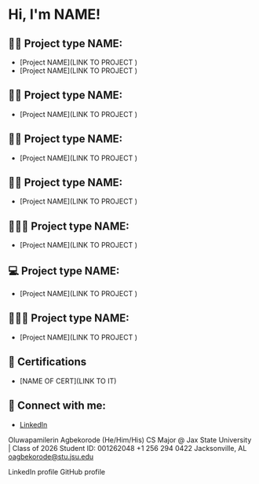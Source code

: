 <h1>Hi, I'm NAME! </h1>

<h2>👨‍💻 Project type NAME:</h2>

  - [Project NAME](LINK TO PROJECT )
  - [Project NAME](LINK TO PROJECT )

<h2>👨‍💼 Project type NAME:</h2>

  - [Project NAME](LINK TO PROJECT )
  

<h2>👨‍💼 Project type NAME:</h2>

  - [Project NAME](LINK TO PROJECT )


<h2>👨‍💻 Project type NAME:</h2>

  - [Project NAME](LINK TO PROJECT )


<h2>🧑🏻‍💻 Project type NAME:</h2>

  - [Project NAME](LINK TO PROJECT )
    
<h2>💻 Project type NAME:</h2>

  - [Project NAME](LINK TO PROJECT )

<h2>🧑🏽‍💻 Project type NAME:</h2>

  - [Project NAME](LINK TO PROJECT )

<h2>📑 Certifications</h2>

  - [NAME OF CERT](LINK TO IT)



<h2> 🤳 Connect with me:</h2>

  - [LinkedIn](https://www.linkedin.com/in/oagbekorode)


<!--
**joshmadakor1/joshmadakor1** is a ✨ _special_ ✨ repository because its `README.md` (this file) appears on your GitHub profile.

Here are some ideas to get you started:

- 🔭 I’m currently working on ...
- 🌱 I’m currently learning ...
- 👯 I’m looking to collaborate on ...
- 🤔 I’m looking for help with ...
- 💬 Ask me about ...
- 📫 How to reach me: ...
- 😄 Pronouns: ...
- ⚡ Fun fact: ...
-->

Oluwapamilerin Agbekorode (He/Him/His)
CS Major @ Jax State University | Class of 2026
Student ID: 001262048
+1 256 294 0422
Jacksonville, AL
oagbekorode@stu.jsu.edu

LinkedIn profile
GitHub profile
